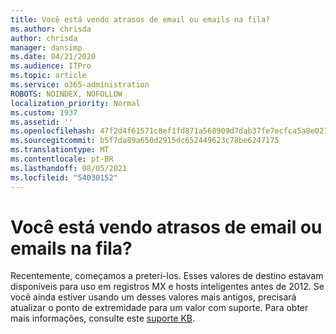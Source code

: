 ```yaml
---
title: Você está vendo atrasos de email ou emails na fila?
ms.author: chrisda
author: chrisda
manager: dansimp
ms.date: 04/21/2020
ms.audience: ITPro
ms.topic: article
ms.service: o365-administration
ROBOTS: NOINDEX, NOFOLLOW
localization_priority: Normal
ms.custom: 1937
ms.assetid: ''
ms.openlocfilehash: 47f2d4f61571c8ef1fd871a568909d7dab37fe7ecfca5a8e02728e12b759ae40
ms.sourcegitcommit: b5f7da89a650d2915dc652449623c78be6247175
ms.translationtype: MT
ms.contentlocale: pt-BR
ms.lasthandoff: 08/05/2021
ms.locfileid: "54030152"
---
```

# <a name="are-you-seeing-email-delays-or-queued-mail"></a>Você está vendo atrasos de email ou emails na fila?

Recentemente, começamos a preteri-los. Esses valores de destino estavam disponíveis para uso em registros MX e hosts inteligentes antes de 2012. Se você ainda estiver usando um desses valores mais antigos, precisará atualizar o ponto de extremidade para um valor com suporte. Para obter mais informações, consulte este [suporte KB](https://support.microsoft.com/help/4057301/attr35-response-code-when-mail-is-sent-to-eop-exo).
